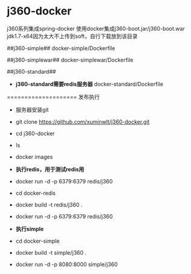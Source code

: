 j360-docker
==============
j360系列集成spring-docker
使用docker集成j360-boot.jar/j360-boot.war
jdk1.7-x64因为太大不上传到soft，自行下载放到该目录

##j360-simple##
docker-simple/Dockerfile

##j360-simplewar##
docker-simplewar/Dockerfile

##j360-standard##
- **j360-standard需要redis服务器**
docker-standard/Dockerfile

====================
发布执行

- 服务器安装git
- git clone https://github.com/xuminwlt/j360-docker.git
- cd j360-docker
- ls
- docker images
- **执行redis，用于测试redis用**
- docker run -d -p 6379:6379 redis/j360 
- cd docker-redis
- docker build -t redis/j360 .
- docker run -d -p 6379:6379 redis/j360 

- **执行simple**
- cd docker-simple
- docker build -t simple/j360 .
- docker run -d -p 8080:8000 simple/j360
 

